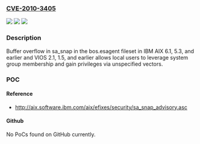 ### [CVE-2010-3405](https://cve.mitre.org/cgi-bin/cvename.cgi?name=CVE-2010-3405)
![](https://img.shields.io/static/v1?label=Product&message=n%2Fa&color=blue)
![](https://img.shields.io/static/v1?label=Version&message=n%2Fa&color=blue)
![](https://img.shields.io/static/v1?label=Vulnerability&message=n%2Fa&color=brighgreen)

### Description

Buffer overflow in sa_snap in the bos.esagent fileset in IBM AIX 6.1, 5.3, and earlier and VIOS 2.1, 1.5, and earlier allows local users to leverage system group membership and gain privileges via unspecified vectors.

### POC

#### Reference
- http://aix.software.ibm.com/aix/efixes/security/sa_snap_advisory.asc

#### Github
No PoCs found on GitHub currently.

